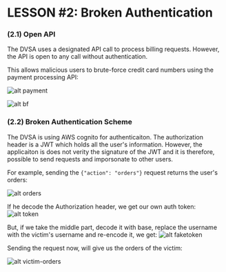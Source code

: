 # LESSON #2: Broken Authentication

### (2.1) Open API
The DVSA uses a designated API call to process billing requests. However, the API is open to any call without authentication. 

This allows malicious users to brute-force credit card numbers using the payment processing API:

![alt payment](https://i.imgur.com/YMquTz4.png)



![alt bf](https://i.imgur.com/FVxjwLR.png)







### (2.2) Broken Authentication Scheme

The DVSA is using AWS cognito for authenticaiton. The authorization header is a JWT which holds all the user's information. However, the applicaiton is does not verity the signature of the JWT and it is therefore, possible to send requests and imporsonate to other users.

For example, sending the ```{"action": "orders"}``` request returns the user's orders:

![alt orders](https://i.imgur.com/iqsj7Bw.png)

If he decode the Authorization header, we get our own auth token:
![alt token](https://i.imgur.com/3NOqFbJ.png)

But, if we take the middle part, decode it with base, replace the username with the victim's username and re-encode it, we get:
![alt faketoken](https://i.imgur.com/Dkp8v80.png)

Sending the request now, will give us the orders of the victim:

![alt victim-orders](https://i.imgur.com/Vr9eufx.png)


